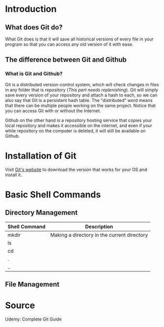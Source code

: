 # Introduction
 ## What does Git do?
 What Git does is that it will save all historical versions of every file in your program so that you can access any old version of it with ease.
 ## The difference between Git and Github
 ### What is Git and Github?
 Git is a distributed version-control system, which will check changes in files in any folder that is repository (*This part needs replenishing*). Git will simply save every version of your repository and attach a hash to each, so we can also say that Git is a persistent hash table. The "distributed" word means that there can be multiple people working on the same project. Notice that you can access Git with or without the Internet.
 
 Github on the other hand is a repository hosting service that copies your local repository and makes it accessible on the internet, and even if your while repository on the computer is deleted, it will still be available on Github.

# Installation of Git
Visit [Git's website](https://git-scm.com/) to download the version that works for your OS and install it.

# Basic Shell Commands
## Directory Management
Shell Command | Description
--- | ---
mkdir | Making a directory in the current directory
ls | 
cd | 
. |
.. |
## File Management


# Source
Udemy: Complete Git Guide
